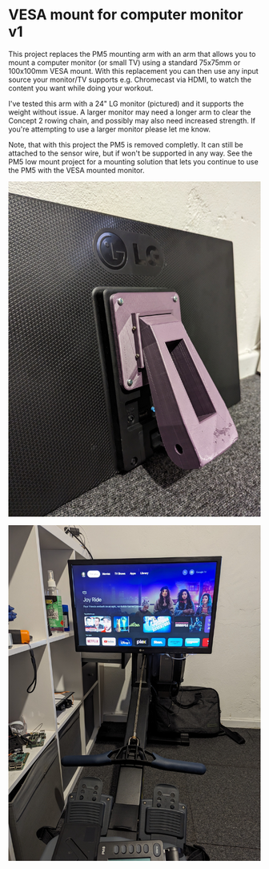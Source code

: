 # VESA mount for computer monitor v1

This project replaces the PM5 mounting arm with an arm that allows you to mount a computer monitor (or small TV) using a standard 75x75mm or 100x100mm VESA mount.
With this replacement you can then use any input source your monitor/TV supports e.g. Chromecast via HDMI, to watch the content you want
while doing your workout.

I've tested this arm with a 24" LG monitor (pictured) and it supports the weight without issue. A larger monitor may need a longer arm to clear the 
Concept 2 rowing chain, and possibly may also need increased strength. If you're attempting to use a larger monitor please let me know.

Note, that with this project the PM5 is removed completly. It can still be attached to the sensor wire, but if won't be supported in any way. See the
PM5 low mount project for a mounting solution that lets you continue to use the PM5 with the VESA mounted monitor.

![VESA mount and monitor arm](images/arm.jpg)

![24" LG monitor in use](images/monitor.jpg)